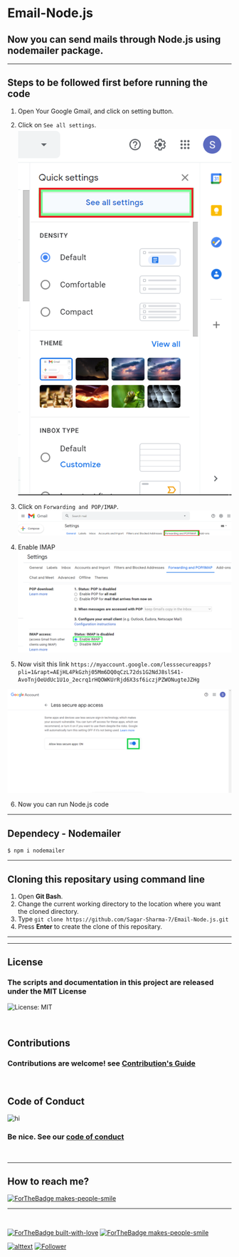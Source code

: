# Email-Node.js
## Now you can send mails through Node.js using nodemailer package.
<hr>

## Steps to be followed first before running the code 
1. Open Your Google Gmail, and click on setting button.

2. Click on `See all settings`.
    <img src="img/step1.png" title="step1">

3. Click on `Forwarding and POP/IMAP`.
    <img src="img/step2.png" title="step2">

4. Enable IMAP
    <img src="img/step3.png" title="step3">

5. Now visit this link `https://myaccount.google.com/lesssecureapps?pli=1&rapt=AEjHL4PkGzhj05Mm6DQ0qCzL72ds1G2NdJ8slS41-AvoTnjOeUdUc1U1o_2ecrq1rHQOWKUrRjd6X3sf6iczjPZWONugteJZHg`
  <img src="img/step4.png" title="step4">

6. Now you can run Node.js code

<hr>

## Dependecy - Nodemailer 
```
$ npm i nodemailer 
```
<hr>

## Cloning this repositary using command line
 1. Open **Git Bash**.
 1. Change the current working directory to the location where you want the cloned directory.
 1. Type `git clone https://github.com/Sagar-Sharma-7/Email-Node.js.git`
 1. Press **Enter** to create the clone of this repositary.

<hr><hr>

## License 
### The scripts and documentation in this project are released under the MIT License 
![License: MIT](https://img.shields.io/badge/License-MIT-black.svg)

<br>

## Contributions
### Contributions are welcome! see [Contribution's Guide](https://github.com/Sagar-Sharma-7/Email-Node.js/blob/main/CONTRIBUTING.md)

<br>

## Code of Conduct 
<img src="https://user-images.githubusercontent.com/1303154/88677602-1635ba80-d120-11ea-84d8-d263ba5fc3c0.gif" width="28px" alt="hi"> 

### Be nice. See our [code of conduct](https://github.com/Sagar-Sharma-7/Covid19-Tracker-Countries/blob/main/CODE_OF_CONDUCT.md)

<br>
<hr>

 ## How to reach me?
 [ ![ForTheBadge makes-people-smile](https://img.shields.io/badge/Gmail-D14836?style=for-the-badge&logo=gmail&logoColor=white)](mailto:6969sagarsharma@gmail.com)
 <hr>
 <br>


[![ForTheBadge built-with-love](https://forthebadge.com/images/badges/built-with-love.svg)](https://github.com/Sagar-Sharma-7)
[ ![ForTheBadge makes-people-smile](https://forthebadge.com/images/badges/makes-people-smile.svg)](https://github.com/Sagar-Sharma-7)



[![alttext](https://img.shields.io/badge/GitHub-100000?style=for-the-badge&logo=github&logoColor=white)](https://github.com/Sagar-Sharma-7)
[![Follower](https://img.shields.io/github/followers/sagar-sharma-7?style=social)](https://github.com/Sagar-Sharma-7)

